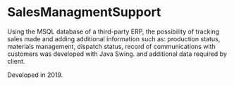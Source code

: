 # SalesManagmentSupport
Using the MSQL database of a third-party ERP, the possibility of tracking sales made and adding additional information such as: production status, materials management, dispatch status, record of communications with customers was developed with Java Swing. and additional data required by client.

Developed in 2019.
